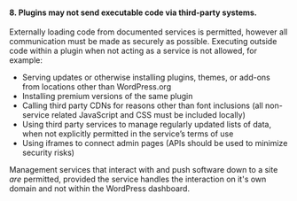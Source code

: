 <h4>8. Plugins may not send executable code via third-party systems.</h4>

Externally loading code from documented services is permitted, however all communication must be made as securely as possible. Executing outside code within a plugin when not acting as a service is not allowed, for example:

<ul>
	<li>Serving updates or otherwise installing plugins, themes, or add-ons from locations other than WordPress.org</li>
	<li>Installing premium versions of the same plugin</li>
	<li>Calling third party CDNs for reasons other than font inclusions (all non-service related JavaScript and CSS must be included locally)</li>
	<li>Using third party services to manage regularly updated lists of data, when not explicitly permitted in the service’s terms of use</li>
	<li>Using iframes to connect admin pages (APIs should be used to minimize security risks)</li>
</ul>

Management services that interact with and push software down to a site <em>are</em> permitted, provided the service handles the interaction on it's own domain and not within the WordPress dashboard.
